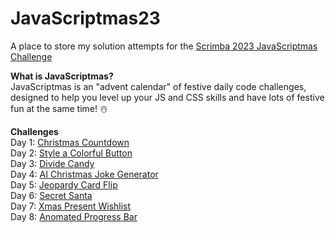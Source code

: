 # JavaScriptmas23
A place to store my solution attempts for the [Scrimba 2023 JavaScriptmas Challenge](https://scrimba.com/learn/javascriptmas)

**What is JavaScriptmas?**   
JavaScriptmas is an "advent calendar" of festive daily code challenges, designed to help you level up your JS and CSS skills and have lots of festive fun at the same time! ☃️

**Challenges**   
Day 1: [Christmas Countdown](https://thebimsider.github.io/JavaScriptmas23/Day1/)   
Day 2: [Style a Colorful Button](https://thebimsider.github.io/JavaScriptmas23/Day2/)   
Day 3: [Divide Candy](https://thebimsider.github.io/JavaScriptmas23/Day3/)   
Day 4: [AI Christmas Joke Generator](https://scrimba.com/scrim/co6c94c4eb469f9b9e2e12c35)   
Day 5: [Jeopardy Card Flip](https://thebimsider.github.io/JavaScriptmas23/Day5/)     
Day 6: [Secret Santa](https://thebimsider.github.io/JavaScriptmas23/Day6/)     
Day 7: [Xmas Present Wishlist](https://thebimsider.github.io/JavaScriptmas23/Day7/)    
Day 8: [Anomated Progress Bar](https://thebimsider.github.io/JavaScriptmas23/Day8/)    
